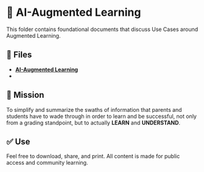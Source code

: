 # 📘 AI-Augmented Learning

This folder contains foundational documents that discuss Use Cases around Augmented Learning.

## 📂 Files

- **[AI-Augmented Learning](https://raw.githubusercontent.com/ailiteracyforeveryone/firstlight/main/docs/Augmented-Learning/AI%20Augmented%20Learning.pdf)**
-
## 📎 Mission
To simplify and summarize the swaths of information that parents and students have to wade through in order to learn and be successful, not only from a grading standpoint, but to actually **LEARN** and **UNDERSTAND**.

## ✅ Use
Feel free to download, share, and print. All content is made for public access and community learning.
